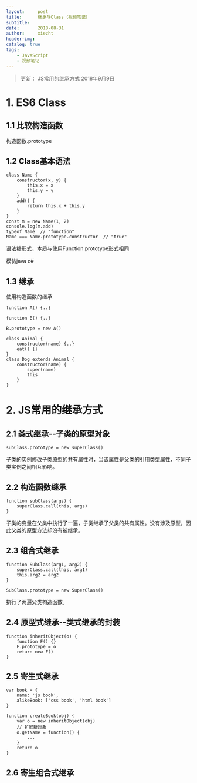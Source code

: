 ```yaml
---
layout:     post
title:      继承与Class（视频笔记）
subtitle:   
date:       2018-08-31
author:     xiezht
header-img: 
catalog: true
tags: 
    - JavaScript
    - 视频笔记
---
```


> 更新：
> JS常用的继承方式 2018年9月9日


# 1. ES6 Class

## 1.1 比较构造函数

构造函数.prototype

## 1.2 Class基本语法

```
class Name {
    constructor(x, y) {
        this.x = x
        this.y = y
    }
    add() {
        return this.x + this.y
    }
}
const m = new Name(1, 2)
console.log(m.add)
typeof Name  // "function"
Name === Name.prototype.constructor  // "true"
```
语法糖形式，本质与使用Function.prototype形式相同

模仿java c#

## 1.3 继承

使用构造函数的继承

```
function A() {..}

function B() {..}

B.prototype = new A()
```

```
class Animal {
    constructor(name) {..}
    eat() {}
}
class Dog extends Animal {
    constructor(name) {
        super(name)
        this
    }
}
```

# 2. JS常用的继承方式

## 2.1 类式继承--子类的原型对象

```
subClass.prototype = new superClass()
```

子类的实例修改子类原型的共有属性时，当该属性是父类的引用类型属性，不同子类实例之间相互影响。

## 2.2 构造函数继承

```
function subClass(args) {
    superClass.call(this, args)
}
```

子类的变量在父类中执行了一遍，子类继承了父类的共有属性。没有涉及原型，因此父类的原型方法却没有被继承。

## 2.3 组合式继承

```
function SubClass(arg1, arg2) {
    superClass.call(this, arg1)
    this.arg2 = arg2
}

SubClass.prototype = new SuperClass()
```

执行了两遍父类构造函数。

## 2.4 原型式继承--类式继承的封装

```
function inheritObject(o) {
    function F() {}
    F.prototype = o
    return new F()
}
```

## 2.5 寄生式继承

```
var book = {
    name: 'js book',
    alikeBook: ['css book', 'html book']
}

function createBook(obj) {
    var o = new inheritObject(obj)
    // 扩展新对象
    o.getName = function() {
        ...
    }
    return o
}
```

## 2.6 寄生组合式继承

